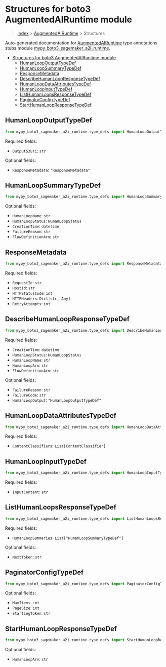 # Structures for boto3 AugmentedAIRuntime module

> [Index](../index.md) > [AugmentedAIRuntime](./index.md) > Structures

Auto-generated documentation for [AugmentedAIRuntime](https://boto3.amazonaws.com/v1/documentation/api/latest/reference/services/sagemaker-a2i-runtime.html#AugmentedAIRuntime)
type annotations stubs module [mypy_boto3_sagemaker_a2i_runtime](https://pypi.org/project/mypy-boto3-sagemaker-a2i-runtime/).

- [Structures for boto3 AugmentedAIRuntime module](#structures-for-boto3-augmentedairuntime-module)
  - [HumanLoopOutputTypeDef](#humanloopoutputtypedef)
  - [HumanLoopSummaryTypeDef](#humanloopsummarytypedef)
  - [ResponseMetadata](#responsemetadata)
  - [DescribeHumanLoopResponseTypeDef](#describehumanloopresponsetypedef)
  - [HumanLoopDataAttributesTypeDef](#humanloopdataattributestypedef)
  - [HumanLoopInputTypeDef](#humanloopinputtypedef)
  - [ListHumanLoopsResponseTypeDef](#listhumanloopsresponsetypedef)
  - [PaginatorConfigTypeDef](#paginatorconfigtypedef)
  - [StartHumanLoopResponseTypeDef](#starthumanloopresponsetypedef)

## HumanLoopOutputTypeDef

```python
from mypy_boto3_sagemaker_a2i_runtime.type_defs import HumanLoopOutputTypeDef
```


Required fields:
- `OutputS3Uri`: `str`



Optional fields:
- `ResponseMetadata`: `"ResponseMetadata"`


## HumanLoopSummaryTypeDef

```python
from mypy_boto3_sagemaker_a2i_runtime.type_defs import HumanLoopSummaryTypeDef
```




Optional fields:
- `HumanLoopName`: `str`
- `HumanLoopStatus`: `HumanLoopStatus`
- `CreationTime`: `datetime`
- `FailureReason`: `str`
- `FlowDefinitionArn`: `str`


## ResponseMetadata

```python
from mypy_boto3_sagemaker_a2i_runtime.type_defs import ResponseMetadata
```


Required fields:
- `RequestId`: `str`
- `HostId`: `str`
- `HTTPStatusCode`: `int`
- `HTTPHeaders`: `Dict[str, Any]`
- `RetryAttempts`: `int`




## DescribeHumanLoopResponseTypeDef

```python
from mypy_boto3_sagemaker_a2i_runtime.type_defs import DescribeHumanLoopResponseTypeDef
```


Required fields:
- `CreationTime`: `datetime`
- `HumanLoopStatus`: `HumanLoopStatus`
- `HumanLoopName`: `str`
- `HumanLoopArn`: `str`
- `FlowDefinitionArn`: `str`



Optional fields:
- `FailureReason`: `str`
- `FailureCode`: `str`
- `HumanLoopOutput`: `"HumanLoopOutputTypeDef"`


## HumanLoopDataAttributesTypeDef

```python
from mypy_boto3_sagemaker_a2i_runtime.type_defs import HumanLoopDataAttributesTypeDef
```


Required fields:
- `ContentClassifiers`: `List[ContentClassifier]`




## HumanLoopInputTypeDef

```python
from mypy_boto3_sagemaker_a2i_runtime.type_defs import HumanLoopInputTypeDef
```


Required fields:
- `InputContent`: `str`




## ListHumanLoopsResponseTypeDef

```python
from mypy_boto3_sagemaker_a2i_runtime.type_defs import ListHumanLoopsResponseTypeDef
```


Required fields:
- `HumanLoopSummaries`: `List["HumanLoopSummaryTypeDef"]`



Optional fields:
- `NextToken`: `str`


## PaginatorConfigTypeDef

```python
from mypy_boto3_sagemaker_a2i_runtime.type_defs import PaginatorConfigTypeDef
```




Optional fields:
- `MaxItems`: `int`
- `PageSize`: `int`
- `StartingToken`: `str`


## StartHumanLoopResponseTypeDef

```python
from mypy_boto3_sagemaker_a2i_runtime.type_defs import StartHumanLoopResponseTypeDef
```




Optional fields:
- `HumanLoopArn`: `str`

